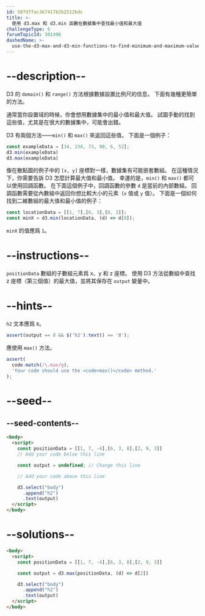 ```yaml
---
id: 587d7fac367417b2b2512bdc
title: >-
  使用 d3.max 和 d3.min 函數在數據集中查找最小值和最大值
challengeType: 6
forumTopicId: 301496
dashedName: >-
  use-the-d3-max-and-d3-min-functions-to-find-minimum-and-maximum-values-in-a-dataset
---
```


# --description--

D3 的 `domain()` 和 `range()` 方法根據數據設置比例尺的信息。 下面有幾種更簡單的方法。

通常當你設置域的時候，你會想用數據集中的最小值和最大值。 試圖手動的找到這些值，尤其是在很大的數據集中，可能會出錯。

D3 有兩個方法——`min()` 和 `max()` 來返回這些值。 下面是一個例子：

```js
const exampleData = [34, 234, 73, 90, 6, 52];
d3.min(exampleData)
d3.max(exampleData)
```

像在散點圖的例子中的 `[x, y]` 座標對一樣，數據集有可能嵌套數組。 在這種情況下，你需要告訴 D3 怎麼計算最大值和最小值。 幸運的是，`min()` 和 `max()` 都可以使用回調函數。 在下面這個例子中，回調函數的參數 `d` 是當前的內部數組。 回調函數需要從內數組中返回你想比較大小的元素（`x` 值或 `y` 值）。 下面是一個如何找到二維數組的最大值和最小值的例子：

```js
const locationData = [[1, 7],[6, 3],[8, 3]];
const minX = d3.min(locationData, (d) => d[0]);
```

`minX` 的值應爲 `1`。

# --instructions--

`positionData` 數組的子數組元素爲 x、y 和 z 座標。 使用 D3 方法從數組中查找 z 座標（第三個值）的最大值，並將其保存在 `output` 變量中。

# --hints--

`h2` 文本應爲 `8`。

```js
assert(output == 8 && $('h2').text() == '8');
```

應使用 `max()` 方法。

```js
assert(
  code.match(/\.max/g),
  'Your code should use the <code>max()</code> method.'
);
```

# --seed--

## --seed-contents--

```html
<body>
  <script>
    const positionData = [[1, 7, -4],[6, 3, 8],[2, 9, 3]]
    // Add your code below this line

    const output = undefined; // Change this line

    // Add your code above this line

    d3.select("body")
      .append("h2")
      .text(output)
  </script>
</body>
```

# --solutions--

```html
<body>
  <script>
    const positionData = [[1, 7, -4],[6, 3, 8],[2, 9, 3]]

    const output = d3.max(positionData, (d) => d[2])

    d3.select("body")
      .append("h2")
      .text(output)
  </script>
</body>
```
